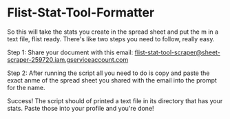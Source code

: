 # Flist-Stat-Tool-Formatter
So this will take the stats you create in the spread sheet and put the m in a text file, flist ready.
There's like two steps you need to follow, really easy.

Step 1:
Share your document with this email:
flist-stat-tool-scraper@sheet-scraper-259720.iam.gserviceaccount.com

Step 2:
After running the script all you need to do is copy and paste the exact anme of the spread sheet you shared with the email into the prompt for
the name.

Success! The script should of printed a text file in its directory that has your stats. Paste those into your profile and you're done!

